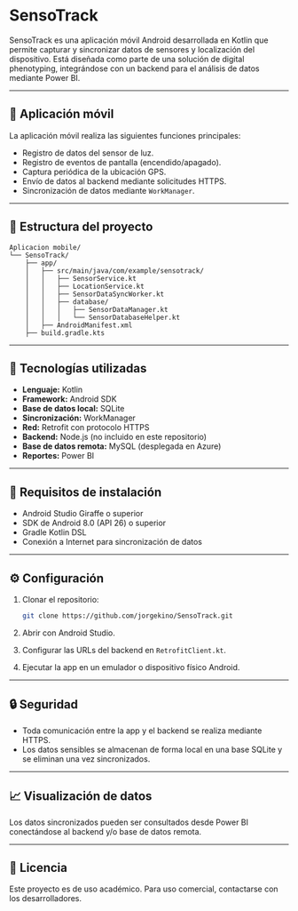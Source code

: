 # SensoTrack

SensoTrack es una aplicación móvil Android desarrollada en Kotlin que permite capturar y sincronizar datos de sensores y localización del dispositivo. Está diseñada como parte de una solución de digital phenotyping, integrándose con un backend para el análisis de datos mediante Power BI.

---

## 📱 Aplicación móvil

La aplicación móvil realiza las siguientes funciones principales:

- Registro de datos del sensor de luz.
- Registro de eventos de pantalla (encendido/apagado).
- Captura periódica de la ubicación GPS.
- Envío de datos al backend mediante solicitudes HTTPS.
- Sincronización de datos mediante `WorkManager`.

---

## 📂 Estructura del proyecto

```
Aplicacion mobile/
└── SensoTrack/
    ├── app/
    │   ├── src/main/java/com/example/sensotrack/
    │   │   ├── SensorService.kt
    │   │   ├── LocationService.kt
    │   │   ├── SensorDataSyncWorker.kt
    │   │   ├── database/
    │   │   │   ├── SensorDataManager.kt
    │   │   │   └── SensorDatabaseHelper.kt
    │   ├── AndroidManifest.xml
    ├── build.gradle.kts
```

---

## 🧱 Tecnologías utilizadas

- **Lenguaje:** Kotlin
- **Framework:** Android SDK
- **Base de datos local:** SQLite
- **Sincronización:** WorkManager
- **Red:** Retrofit con protocolo HTTPS
- **Backend:** Node.js (no incluido en este repositorio)
- **Base de datos remota:** MySQL (desplegada en Azure)
- **Reportes:** Power BI

---

## 🚀 Requisitos de instalación

- Android Studio Giraffe o superior
- SDK de Android 8.0 (API 26) o superior
- Gradle Kotlin DSL
- Conexión a Internet para sincronización de datos

---

## ⚙️ Configuración

1. Clonar el repositorio:
   ```bash
   git clone https://github.com/jorgekino/SensoTrack.git
   ```

2. Abrir con Android Studio.

3. Configurar las URLs del backend en `RetrofitClient.kt`.

4. Ejecutar la app en un emulador o dispositivo físico Android.

---

## 🔒 Seguridad

- Toda comunicación entre la app y el backend se realiza mediante HTTPS.
- Los datos sensibles se almacenan de forma local en una base SQLite y se eliminan una vez sincronizados.

---

## 📈 Visualización de datos

Los datos sincronizados pueden ser consultados desde Power BI conectándose al backend y/o base de datos remota.

---

## 📄 Licencia

Este proyecto es de uso académico. Para uso comercial, contactarse con los desarrolladores.

